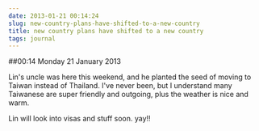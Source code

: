 ```yaml
---
date: 2013-01-21 00:14:24
slug: new-country-plans-have-shifted-to-a-new-country
title: new country plans have shifted to a new country
tags: journal
---
```


##00:14 Monday 21 January 2013

Lin's uncle was here this weekend, and he planted the seed of moving to Taiwan instead of Thailand.  I've never been, but I understand many Taiwanese are super friendly and outgoing, plus the weather is nice and warm.

Lin will look into visas and stuff soon.  yay!!


